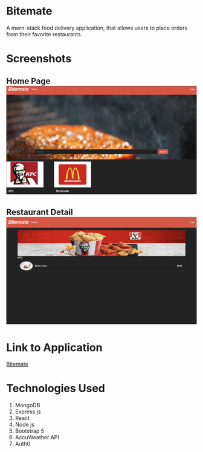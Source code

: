 # Bitemate
A mern-stack food delivery application, that allows users to place orders from their favorite restaurants. 

# Screenshots
## Home Page![Alt text](<Screen Shot 2023-10-02 at 4.19.03 AM.png>)

## Restaurant Detail ![Alt text](<Screen Shot 2023-10-02 at 4.19.46 AM.png>)

# Link to Application
[Bitemate](https://prismatic-monstera-a56357.netlify.app/)

# Technologies Used
1. MongoDB
2. Express js
3. React
4. Node js
5. Bootstrap 5
6. AccuWeather API
7. Auth0
